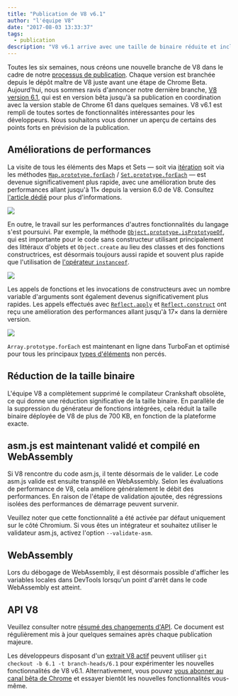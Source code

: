 ```yaml
---
title: "Publication de V8 v6.1"
author: "l'équipe V8"
date: "2017-08-03 13:33:37"
tags: 
  - publication
description: "V8 v6.1 arrive avec une taille de binaire réduite et inclut des améliorations de performance. De plus, asm.js est maintenant validé et compilé en WebAssembly."
---
```

Toutes les six semaines, nous créons une nouvelle branche de V8 dans le cadre de notre [processus de publication](/docs/release-process). Chaque version est branchée depuis le dépôt maître de V8 juste avant une étape de Chrome Beta. Aujourd'hui, nous sommes ravis d'annoncer notre dernière branche, [V8 version 6.1](https://chromium.googlesource.com/v8/v8.git/+log/branch-heads/6.1), qui est en version bêta jusqu'à sa publication en coordination avec la version stable de Chrome 61 dans quelques semaines. V8 v6.1 est rempli de toutes sortes de fonctionnalités intéressantes pour les développeurs. Nous souhaitons vous donner un aperçu de certains des points forts en prévision de la publication.

<!--truncate-->
## Améliorations de performances

La visite de tous les éléments des Maps et Sets — soit via [itération](http://exploringjs.com/es6/ch_iteration.html) soit via les méthodes [`Map.prototype.forEach`](https://developer.mozilla.org/en-US/docs/Web/JavaScript/Reference/Global_Objects/Map/forEach) / [`Set.prototype.forEach`](https://developer.mozilla.org/en-US/docs/Web/JavaScript/Reference/Global_Objects/Set/forEach) — est devenue significativement plus rapide, avec une amélioration brute des performances allant jusqu'à 11× depuis la version 6.0 de V8. Consultez [l'article dédié](https://benediktmeurer.de/2017/07/14/faster-collection-iterators/) pour plus d'informations.

![](/_img/v8-release-61/iterating-collections.svg)

En outre, le travail sur les performances d'autres fonctionnalités du langage s'est poursuivi. Par exemple, la méthode [`Object.prototype.isPrototypeOf`](https://developer.mozilla.org/en-US/docs/Web/JavaScript/Reference/Global_Objects/Object/isPrototypeOf), qui est importante pour le code sans constructeur utilisant principalement des littéraux d'objets et `Object.create` au lieu des classes et des fonctions constructrices, est désormais toujours aussi rapide et souvent plus rapide que l'utilisation de [l'opérateur `instanceof`](https://developer.mozilla.org/en-US/docs/Web/JavaScript/Reference/Operators/instanceof).

![](/_img/v8-release-61/checking-prototype.svg)

Les appels de fonctions et les invocations de constructeurs avec un nombre variable d'arguments sont également devenus significativement plus rapides. Les appels effectués avec [`Reflect.apply`](https://developer.mozilla.org/en-US/docs/Web/JavaScript/Reference/Global_Objects/Reflect/apply) et [`Reflect.construct`](https://developer.mozilla.org/en-US/docs/Web/JavaScript/Reference/Global_Objects/Reflect/construct) ont reçu une amélioration des performances allant jusqu'à 17× dans la dernière version.

![](/_img/v8-release-61/call-construct.svg)

`Array.prototype.forEach` est maintenant en ligne dans TurboFan et optimisé pour tous les principaux [types d'éléments](/blog/elements-kinds) non percés.

## Réduction de la taille binaire

L'équipe V8 a complètement supprimé le compilateur Crankshaft obsolète, ce qui donne une réduction significative de la taille binaire. En parallèle de la suppression du générateur de fonctions intégrées, cela réduit la taille binaire déployée de V8 de plus de 700 KB, en fonction de la plateforme exacte.

## asm.js est maintenant validé et compilé en WebAssembly

Si V8 rencontre du code asm.js, il tente désormais de le valider. Le code asm.js valide est ensuite transpilé en WebAssembly. Selon les évaluations de performance de V8, cela améliore généralement le débit des performances. En raison de l'étape de validation ajoutée, des régressions isolées des performances de démarrage peuvent survenir.

Veuillez noter que cette fonctionnalité a été activée par défaut uniquement sur le côté Chromium. Si vous êtes un intégrateur et souhaitez utiliser le validateur asm.js, activez l'option `--validate-asm`.

## WebAssembly

Lors du débogage de WebAssembly, il est désormais possible d'afficher les variables locales dans DevTools lorsqu'un point d'arrêt dans le code WebAssembly est atteint.

## API V8

Veuillez consulter notre [résumé des changements d'API](https://docs.google.com/document/d/1g8JFi8T_oAE_7uAri7Njtig7fKaPDfotU6huOa1alds/edit). Ce document est régulièrement mis à jour quelques semaines après chaque publication majeure.

Les développeurs disposant d'un [extrait V8 actif](/docs/source-code#using-git) peuvent utiliser `git checkout -b 6.1 -t branch-heads/6.1` pour expérimenter les nouvelles fonctionnalités de V8 v6.1. Alternativement, vous pouvez [vous abonner au canal bêta de Chrome](https://www.google.com/chrome/browser/beta.html) et essayer bientôt les nouvelles fonctionnalités vous-même.
